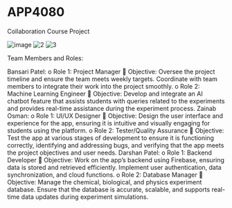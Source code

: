 # APP4080
Collaboration Course Project


![image](https://github.com/user-attachments/assets/992c7404-61aa-442b-90d3-33003390f81f)
![2](https://github.com/user-attachments/assets/ac31969d-ce7d-4c5c-a86f-72ea5343a1d6)
![3](https://github.com/user-attachments/assets/dd625d8a-245b-4417-8226-0ca098bbdfec)


Team Members and Roles:

Bansari Patel: o Role 1: Project Manager  Objective: Oversee the project timeline and ensure the team meets weekly targets. Coordinate with team members to integrate their work into the project smoothly. o Role 2: Machine Learning Engineer  Objective: Develop and integrate an AI chatbot feature that assists students with queries related to the experiments and provides real-time assistance during the experiment process.
Zainab Osman: o Role 1: UI/UX Designer  Objective: Design the user interface and experience for the app, ensuring it is intuitive and visually engaging for students using the platform. o Role 2: Tester/Quality Assurance  Objective: Test the app at various stages of development to ensure it is functioning correctly, identifying and addressing bugs, and verifying that the app meets the project objectives and user needs.
Darshan Patel: o Role 1: Backend Developer  Objective: Work on the app’s backend using Firebase, ensuring data is stored and retrieved efficiently. Implement user authentication, data synchronization, and cloud functions. o Role 2: Database Manager  Objective: Manage the chemical, biological, and physics experiment database. Ensure that the database is accurate, scalable, and supports real-time data updates during experiment simulations.
